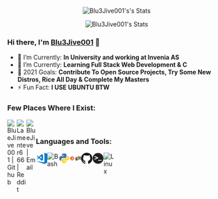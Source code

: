<!-- List Of Websites-->
[github]: https://github.com/Blu3Jive001
[gmail]: mailto:blu3jive@gmail.com
[reddit]: https://www.reddit.com/user/Lamenter666

<p align="center">
  <img alt="Blu3Jive001's's Stats" src="https://github-readme-stats.vercel.app/api/?username=Blu3Jive001&layout=compact&show_icons=true&include_all_commits=true&hide_border=true&theme=nord" />
</p>

<p align="center">
  <img alt="Blu3Jive001's Stats" src="https://github-readme-stats.vercel.app/api/top-langs/?username=Blu3Jive001&layout=compact&show_icons=true&include_all_commits=true&hide_border=true&theme=nord&langs_count=10" />
</p>

### Hi there, I'm [Blu3Jive001](https://github.com/Blu3Jive001) 👋

- 🥅 I’m Currently: **In University and working at Invenia AS**
- 🌱 I’m Currently: **Learning Full Stack Web Development & C**
- 🔭 2021 Goals: **Contribute To Open Source Projects, Try Some New Distros, Rice All Day & Complete My Masters**
- ⚡ Fun Fact: **I USE UBUNTU BTW**

### Few Places Where I Exist:

[<img align="left" alt="BlueJive001 | Github" width="22px" src="https://image.flaticon.com/icons/svg/733/733553.svg" />][github]
[<img align="left" alt="Lamenter666 | Reddit" width="22px" src="https://www.flaticon.com/svg/vstatic/svg/2111/2111589.svg?token=exp=1612119565~hmac=f971c14e9568bb07a8c98d289957ef96" />][reddit]
[<img align="left" alt="BlueJive | Email" width="22px" src="https://image.flaticon.com/icons/svg/732/732200.svg" />][gmail]

<br />

### Languages and Tools:

[<img align="left" alt="Visual Studio Code" width="26px" src="https://raw.githubusercontent.com/github/explore/80688e429a7d4ef2fca1e82350fe8e3517d3494d/topics/visual-studio-code/visual-studio-code.png" />](https://www.google.com/search?&q=Visual+Studio+Code)
[<img align="left" alt="Bash" width="26px" src="https://raw.githubusercontent.com/odb/official-bash-logo/master/assets/Logos/Icons/SVG/128x128.svg" />](https://www.google.com/search?&q=Bash)
[<img align="left" alt="Python" width="26px" src="https://raw.githubusercontent.com/PKief/vscode-material-icon-theme/master/icons/python.svg" />](https://www.google.com/search?&q=Python)
[<img align="left" alt="Git" width="26px" src="https://raw.githubusercontent.com/github/explore/80688e429a7d4ef2fca1e82350fe8e3517d3494d/topics/git/git.png" />](https://www.google.com/search?&q=Git)
[<img align="left" alt="GitHub" width="26px" src="https://raw.githubusercontent.com/github/explore/78df643247d429f6cc873026c0622819ad797942/topics/github/github.png" />](https://www.google.com/search?&q=Github)
[<img align="left" alt="Terminal" width="26px" src="https://raw.githubusercontent.com/github/explore/80688e429a7d4ef2fca1e82350fe8e3517d3494d/topics/terminal/terminal.png" />](https://www.google.com/search?&q=command+line+interface)
[<img align="left" alt="Linux" width="26px" src="https://image.flaticon.com/icons/svg/226/226772.svg" />](https://www.google.com/search?&q=Linux)

<br />
